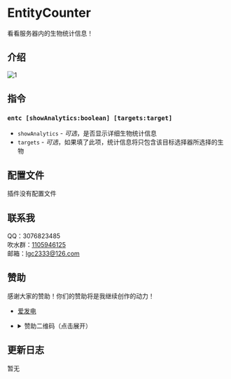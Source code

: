 <!-- markdownlint-disable MD033 -->

# EntityCounter

看看服务器内的生物统计信息！

## 介绍

![1](https://media.githubusercontent.com/media/lgc-LLSEDev/readme/main/EntityCounter/Screenshot_20221124-215235.png)

## 指令

### `entc [showAnalytics:boolean] [targets:target]`

- `showAnalytics` - _可选_，是否显示详细生物统计信息
- `targets` - _可选_，如果填了此项，统计信息将只包含该目标选择器所选择的生物

## 配置文件

插件没有配置文件

## 联系我

QQ：3076823485  
吹水群：[1105946125](https://jq.qq.com/?_wv=1027&k=Z3n1MpEp)  
邮箱：<lgc2333@126.com>

## 赞助

感谢大家的赞助！你们的赞助将是我继续创作的动力！

- [爱发电](https://afdian.net/@lgc2333)
- <details>
    <summary>赞助二维码（点击展开）</summary>

  ![讨饭](https://raw.githubusercontent.com/lgc2333/ShigureBotMenu/master/src/imgs/sponsor.png)

  </details>

## 更新日志

暂无
